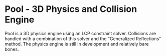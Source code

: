 # Pool - 3D Physics and Collision Engine

Pool is a 3D physics engine using an LCP constraint solver. Collisions are handled with a combination of this solver and the "Generalized Reflections" method. The physics engine is still in development and relatively bare bones. 
